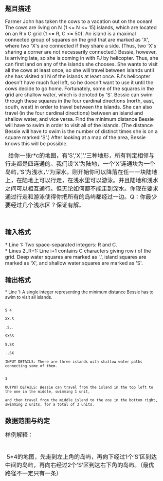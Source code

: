## 题目描述

<p><span style="font-size: medium">Farmer John has taken the cows to a vacation out on the ocean! The cows are living on N (1 <= N <= 15) islands, which are located on an R x C grid (1 <= R, C <= 50). An island is a maximal connected group of squares on the grid that are marked as 'X', where two 'X's are connected if they share a side. (Thus, two 'X's sharing a corner are not necessarily connected.) Bessie, however, is arriving late, so she is coming in with FJ by helicopter. Thus, she can first land on any of the islands she chooses. She wants to visit all the cows at least once, so she will travel between islands until she has visited all N of the islands at least once. FJ's helicopter doesn't have much fuel left, so he doesn't want to use it until the cows decide to go home. Fortunately, some of the squares in the grid are shallow water, which is denoted by 'S'. Bessie can swim through these squares in the four cardinal directions (north, east, south, west) in order to travel between the islands. She can also travel (in the four cardinal directions) between an island and shallow water, and vice versa. Find the minimum distance Bessie will have to swim in order to visit all of the islands. (The distance Bessie will have to swim is the number of distinct times she is on a square marked 'S'.) After looking at a map of the area, Bessie knows this will be possible. </span></p> 
<div>
 <span style="font-size: 14pt">  </span><span style="font-size: 14pt">给你一张</span><span style="font-size: 14pt">r*c</span><span style="font-size: 14pt">的地图，有</span><span style="font-size: 14pt">’S’,’X’,’.’</span><span style="font-size: 14pt">三种地形，所有判定相邻与行走都是四连通的。我们设</span><span style="font-size: 14pt">’X’</span><span style="font-size: 14pt">为陆地，一个</span><span style="font-size: 14pt">’X’</span><span style="font-size: 14pt">连通块为一个岛屿，</span><span style="font-size: 14pt">’S’</span><span style="font-size: 14pt">为浅水，</span><span style="font-size: 14pt">’.’</span><span style="font-size: 14pt">为深水。刚开始你可以降落在任一一块陆地上，在陆地上可以行走，在浅水里可以游泳。并且陆地和浅水之间可以相互通行。但无论如何都不能走到深水。你现在要求通过行走和游泳使得你把所有的岛屿都经过一边。</span><span style="font-size: 14pt">Q</span><span style="font-size: 14pt">：你最少要经过几个浅水区？保证有解。</span>
</div> 
<div>
  
</div>

## 输入格式

<p><span style="font-size: medium">* Line 1: Two space-separated integers: R and C. <br> * Lines 2..R+1: Line i+1 contains C characters giving row i of the grid. Deep water squares are marked as '.', island squares are marked as 'X', and shallow water squares are marked as 'S'. <br> </span></p>

## 输出格式

<p>* Line 1: A single integer representing the minimum distance Bessie has to swim to visit all islands.</p>

```input1
5 4
XX.S
.S..
SXSS
S.SX
..SX
INPUT DETAILS: There are three islands with shallow water paths connecting some of them.
```
```output1
3
OUTPUT DETAILS: Bessie can travel from the island in the top left to the one in the middle, swimming 1 unit,
and then travel from the middle island to the one in the bottom right, swimming 2 units, for a total of 3 units.
```
## 数据范围与约定

<div>
 <span style="font-size: 14pt">样例解释：</span>
</div>
<br> 
<div>
 <span style="font-size: 14pt"> 5*4</span><span style="font-size: 14pt">的地图，先走到左上角的岛屿，再向下经过</span><span style="font-size: 14pt">1</span><span style="font-size: 14pt">个</span><span style="font-size: 14pt">’S’</span><span style="font-size: 14pt">区到达中间的岛屿，再向右经过</span><span style="font-size: 14pt">2</span><span style="font-size: 14pt">个</span><span style="font-size: 14pt">’S’</span><span style="font-size: 14pt">区到达右下角的岛屿。（最优路径不一定只有一条）</span>
</div>

